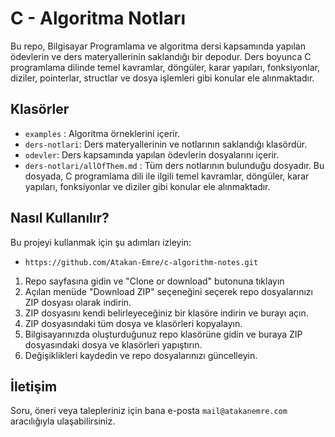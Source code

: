 # C - Algoritma Notları 

Bu repo, Bilgisayar Programlama ve algoritma dersi kapsamında yapılan ödevlerin ve ders materyallerinin saklandığı bir depodur. Ders boyunca C programlama dilinde temel kavramlar, döngüler, karar yapıları, fonksiyonlar, diziler, pointerlar, structlar ve dosya işlemleri gibi konular ele alınmaktadır.

## Klasörler

- `examples` : Algoritma örneklerini içerir.
- `ders-notlari`: Ders materyallerinin ve notlarının saklandığı klasördür.
- `odevler`: Ders kapsamında yapılan ödevlerin dosyalarını içerir.
- `ders-notlari/allOfThem.md` : Tüm ders notlarının bulunduğu dosyadır. Bu dosyada, C programlama dili ile ilgili temel kavramlar, döngüler, karar yapıları, fonksiyonlar ve diziler gibi konular ele alınmaktadır.


## Nasıl Kullanılır?

Bu projeyi kullanmak için şu adımları izleyin:
- `https://github.com/Atakan-Emre/c-algorithm-notes.git `

1. Repo sayfasına gidin ve "Clone or download" butonuna tıklayın
2. Açılan menüde "Download ZIP" seçeneğini seçerek repo dosyalarınızı ZIP dosyası olarak indirin.
3. ZIP dosyasını kendi belirleyeceğiniz bir klasöre indirin ve burayı açın.
4. ZIP dosyasındaki tüm dosya ve klasörleri kopyalayın.
5. Bilgisayarınızda oluşturduğunuz repo klasörüne gidin ve buraya ZIP dosyasındaki dosya ve klasörleri yapıştırın.
6. Değişiklikleri kaydedin ve repo dosyalarınızı güncelleyin.


## İletişim


Soru, öneri veya talepleriniz için bana e-posta `mail@atakanemre.com` aracılığıyla ulaşabilirsiniz.


